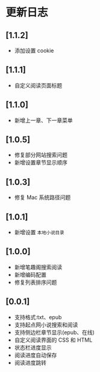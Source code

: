# 更新日志

## [1.1.2]

- 添加设置 cookie

## [1.1.1]

- 自定义阅读页面标题

## [1.1.0]

- 新增上一章、下一章菜单

## [1.0.5]

- 修复部分网站搜索问题
- 新增设置章节显示顺序

## [1.0.3]

- 修复 Mac 系统路径问题

## [1.0.1]

- 新增设置 `本地小说目录`

## [1.0.0]

- 新增笔趣阁搜索阅读
- 新增编码配置
- 修复列表排序问题

## [0.0.1]

- 支持格式:txt、epub
- 支持起点网小说搜索和阅读
- 支持侧边栏章节显示(epub、在线)
- 自定义阅读界面的 CSS 和 HTML
- 状态栏进度显示
- 阅读进度自动保存
- 阅读进度跳转
